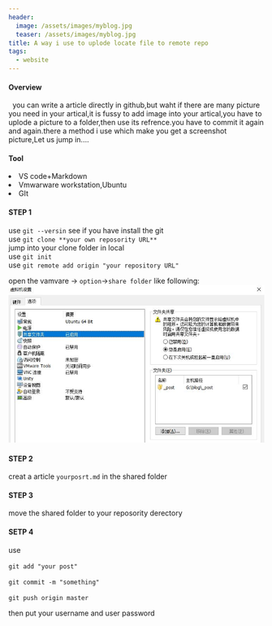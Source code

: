 ```yaml
---
header:
  image: /assets/images/myblog.jpg
  teaser: /assets/images/myblog.jpg
title: A way i use to uplode locate file to remote repo
tags:
  - website
---
```


#### Overview

&nbsp;&nbsp;you can write a article directly in github,but waht if there are many picture you need in your artical,it is fussy to add image into your artical,you have to uplode a picture to a folder,then use its refrence.you have to commit it again and again.there a method i use which make you get a screenshot picture,Let us jump in....

#### Tool 

<li> VS code+Markdown</li>
<li>Vmwarware workstation,Ubuntu</li>
<li>GIt</li>


#### STEP 1
use `git --versin` see if you have install the git<br>
use `git clone **your own reposority URL**`<br>
jump into your clone folder in local <br>
use `git init`<br>
use `git remote add origin "your repository URL"`


open the vamvare -> `option`->`share folder` like following:
![vm](/assets/images/vm.jpg)

#### STEP 2
creat a article `yourposrt.md` in the shared folder

#### STEP 3

move the shared folder to your reposority derectory 

#### SETP 4

use 

`git add "your post"`

`git commit -m "something"`

`git push origin master`

then put your username and user password
